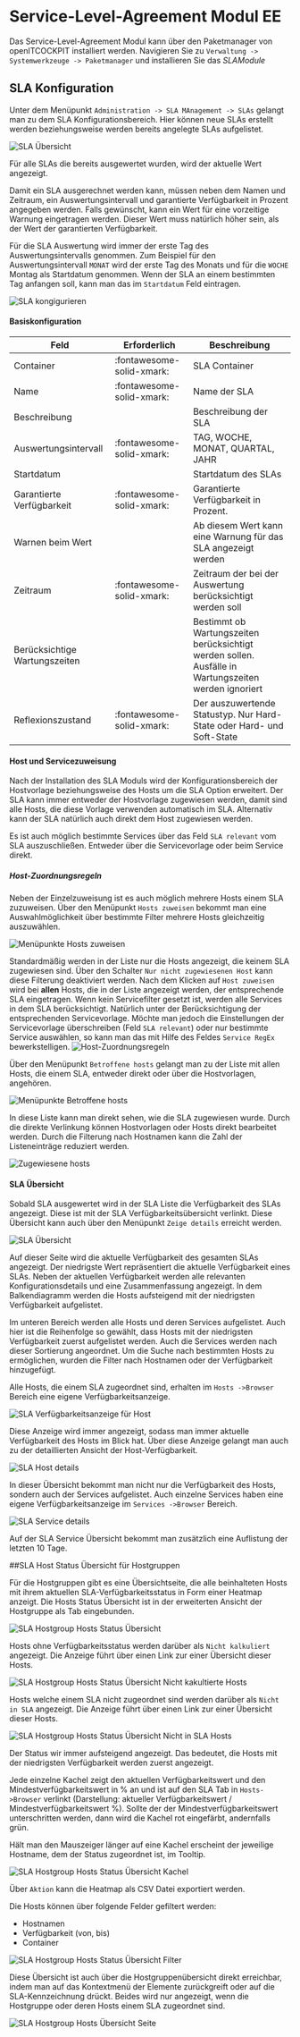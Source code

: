 # Service-Level-Agreement Modul <span class="badge badge-danger badge-outlined" title="Enterprise Edition">EE</span>

Das Service-Level-Agreement Modul kann über den Paketmanager von openITCOCKPIT installiert werden.
Navigieren Sie zu `Verwaltung -> Systemwerkzeuge -> Paketmanager` und installieren Sie das *SLAModule*

## SLA Konfiguration

Unter dem Menüpunkt `Administration -> SLA MAnagement -> SLAs` gelangt man zu dem SLA Konfigurationsbereich.
Hier können neue SLAs erstellt werden beziehungsweise werden bereits angelegte SLAs aufgelistet.

![SLA Übersicht](/images/sla/sla_list.png)

Für alle SLAs die bereits ausgewertet wurden, wird der aktuelle Wert angezeigt.

Damit ein SLA ausgerechnet werden kann, müssen neben dem Namen und Zeitraum, ein Auswertungsintervall und garantierte
Verfügbarkeit in Prozent angegeben werden. Falls gewünscht, kann ein Wert für eine vorzeitige Warnung eingetragen
werden.
Dieser Wert muss natürlich höher sein, als der Wert der garantierten Verfügbarkeit.

Für die SLA Auswertung wird immer der erste Tag des Auswertungsintervalls genommen. Zum Beispiel für den
Auswertungsintervall `MONAT` wird der erste Tag des Monats und für die `WOCHE` Montag als Startdatum genommen.
Wenn der SLA an einem bestimmten Tag anfangen soll, kann man das im `Startdatum` Feld eintragen.

![SLA kongigurieren](/images/sla/sla_configuration.png)

#### Basiskonfiguration

| Feld                          | Erforderlich              | Beschreibung                                                                                         |
|-------------------------------|---------------------------|------------------------------------------------------------------------------------------------------|
| Container                     | :fontawesome-solid-xmark: | SLA Container                                                                                        |
| Name                          | :fontawesome-solid-xmark: | Name der SLA                                                                                         |
| Beschreibung                  |                           | Beschreibung der SLA                                                                                 |
| Auswertungsintervall          | :fontawesome-solid-xmark: | TAG, WOCHE, MONAT, QUARTAL, JAHR                                                                     |
| Startdatum                    |                           | Startdatum des SLAs                                                                                  |
| Garantierte Verfügbarkeit     | :fontawesome-solid-xmark: | Garantierte Verfügbarkeit in Prozent.                                                                |
| Warnen beim Wert              |                           | Ab diesem Wert kann eine Warnung für das SLA angezeigt werden                                        |
| Zeitraum                      | :fontawesome-solid-xmark: | Zeitraum der bei der Auswertung berücksichtigt werden soll                                           |
| Berücksichtige Wartungszeiten |                           | Bestimmt ob Wartungszeiten berücksichtigt werden sollen. Ausfälle in Wartungszeiten werden ignoriert |
| Reflexionszustand             | :fontawesome-solid-xmark: | Der auszuwertende Statustyp. Nur Hard-State oder Hard- und Soft-State                                |

#### Host und Servicezuweisung

Nach der Installation des SLA Moduls wird der Konfigurationsbereich der Hostvorlage beziehungsweise des Hosts um die
SLA Option erweitert. Der SLA kann immer entweder der Hostvorlage zugewiesen werden, damit sind alle Hosts, die diese
Vorlage verwenden automatisch im SLA. Alternativ kann der SLA natürlich auch direkt dem Host zugewiesen werden.

Es ist auch möglich bestimmte Services über das Feld `SLA relevant` vom SLA auszuschließen. Entweder über die
Servicevorlage oder beim Service direkt.

##### Host-Zuordnungsregeln

Neben der Einzelzuweisung ist es auch möglich mehrere Hosts einem SLA zuzuweisen. Über den Menüpunkt `Hosts zuweisen`
bekommt man eine Auswahlmöglichkeit über bestimmte Filter mehrere Hosts gleichzeitig auszuwählen.

![Menüpunkte Hosts zuweisen](/images/sla/sla_assign_to_hosts.png)

Standardmäßig werden in der Liste nur die Hosts angezeigt, die keinem SLA zugewiesen sind. Über den
Schalter `Nur nicht zugewiesenen Host` kann
diese Filterung deaktiviert werden. Nach dem Klicken auf `Host zuweisen` wird bei **allen** Hosts, die in der Liste
angezeigt werden, der entsprechende SLA eingetragen. Wenn kein Servicefilter gesetzt ist, werden alle Services in dem
SLA berücksichtigt. Natürlich unter der Berücksichtigung der entsprechenden Servicevorlage. Möchte man jedoch die
Einstellungen der Servicevorlage überschreiben (Feld `SLA relevant`) oder nur bestimmte Service auswählen, so kann man
das mit Hilfe
des Feldes `Service RegEx` bewerkstelligen.
![Host-Zuordnungsregeln ](/images/sla/sla_assign_to_hosts_filter.png)

Über den Menüpunkt `Betroffene hosts` gelangt man zu der Liste mit allen Hosts, die einem SLA, entweder direkt oder
über die Hostvorlagen, angehören.

![Menüpunkte Betroffene hosts](/images/sla/sla_menu_affected_hosts.png)

In diese Liste kann man direkt sehen, wie die SLA zugewiesen wurde. Durch die direkte Verlinkung können Hostvorlagen
oder Hosts direkt bearbeitet werden. Durch die Filterung nach Hostnamen kann die Zahl der Listeneinträge reduziert
werden.

![Zugewiesene hosts](/images/sla/sla_affected_hosts.png)

#### SLA Übersicht

Sobald SLA ausgewertet wird in der SLA Liste die Verfügbarkeit des SLAs angezeigt. Diese ist mit der SLA
Verfügbarkeitsübersicht verlinkt. Diese Übersicht kann auch über den Menüpunkt `Zeige details` erreicht werden.

![SLA Übersicht](/images/sla/sla_view_details.png)

Auf dieser Seite wird die aktuelle Verfügbarkeit des gesamten SLAs angezeigt. Der niedrigste Wert repräsentiert
die aktuelle Verfügbarkeit eines SLAs. Neben der aktuellen Verfügbarkeit werden alle relevanten Konfigurationsdetails
und eine Zusammenfassung angezeigt. In dem Balkendiagramm werden die Hosts aufsteigend mit der niedrigsten Verfügbarkeit
aufgelistet.

Im unteren Bereich werden alle Hosts und deren Services aufgelistet. Auch hier ist die Reihenfolge so gewählt, dass
Hosts mit der niedrigsten Verfügbarkeit zuerst aufgelistet werden. Auch die Services werden nach dieser Sortierung
angeordnet. Um die Suche nach bestimmten Hosts zu ermöglichen, wurden die Filter nach Hostnamen oder der Verfügbarkeit
hinzugefügt.

Alle Hosts, die einem SLA zugeordnet sind, erhalten im `Hosts ->Browser` Bereich eine eigene Verfügbarkeitsanzeige.

![SLA Verfügbarkeitsanzeige für Host](/images/sla/sla_host_browser.png)

Diese Anzeige wird immer angezeigt, sodass man immer aktuelle Verfügbarkeit des Hosts im Blick hat. Über diese Anzeige
gelangt man auch zu der detaillierten Ansicht der Host-Verfügbarkeit.

![SLA Host details](/images/sla/sla_host_browser_details.png)

In dieser Übersicht bekommt man nicht nur die Verfügbarkeit des Hosts, sondern auch der Services aufgelistet. Auch
einzelne Services haben eine eigene Verfügbarkeitsanzeige im  `Services ->Browser` Bereich.

![SLA Service details](/images/sla/sla_service_browser_details.png)

Auf der SLA Service Übersicht bekommt man zusätzlich eine Auflistung der letzten 10 Tage.

##SLA Host Status Übersicht für Hostgruppen

Für die Hostgruppen gibt es eine Übersichtseite, die alle beinhalteten Hosts mit ihrem aktuellen SLA-Verfügbarkeitsstatus in Form einer Heatmap anzeigt. Die Hosts Status Übersicht ist in der erweiterten Ansicht der Hostgruppe als Tab eingebunden.   

![SLA Hostgroup Hosts Status Übersicht](/images/sla/sla_hostgroup_hosts_status_overview.png)

Hosts ohne Verfügbarkeitsstatus werden darüber als `Nicht kalkuliert` angezeigt. Die Anzeige führt über einen Link zur einer Übersicht dieser Hosts.

![SLA Hostgroup Hosts Status Übersicht Nicht kakultierte Hosts](/images/sla/sla_hostgroup_hosts_status_overview_not_calculated.png)

Hosts welche einem SLA nicht zugeordnet sind werden darüber als `Nicht in SLA` angezeigt. Die Anzeige führt über einen Link zur einer Übersicht dieser Hosts.

![SLA Hostgroup Hosts Status Übersicht Nicht in SLA Hosts](/images/sla/sla_hostgroup_hosts_status_overview_not_sla.png)

Der Status wir immer aufsteigend angezeigt. Das bedeutet, die Hosts mit der niedrigsten Verfügbarkeit werden zuerst angezeigt. 

Jede einzelne Kachel zeigt den aktuellen Verfügbarkeitswert und den Mindestverfügbarkeitswert in % an und ist auf den SLA Tab in `Hosts->Browser` verlinkt (Darstellung: aktueller Verfügbarkeitswert / Mindestverfügbarkeitswert %). Sollte der der Mindestverfügbarkeitswert unterschritten werden, dann wird die Kachel rot eingefärbt, andernfalls grün.

Hält man den Mauszeiger länger auf eine Kachel erscheint der jeweilige Hostname, dem der Status zugeordnet ist, im Tooltip.   

![SLA Hostgroup Hosts Status Übersicht Kachel](/images/sla/sla_hostgroup_hosts_status_overview_tile.png)

Über `Aktion` kann die Heatmap als CSV Datei exportiert werden. 

Die Hosts können über folgende Felder gefiltert werden:

* Hostnamen
* Verfügbarkeit (von, bis)
* Container

![SLA Hostgroup Hosts Status Übersicht Filter](/images/sla/sla_hostgroup_hosts_status_overview_filter.png)

Diese Übersicht ist auch über die Hostgruppenübersicht direkt erreichbar, indem man auf das Kontextmenü der Elemente zurückgreift oder auf die SLA-Kennzeichnung drückt. Beides wird nur angezeigt, wenn die Hostgruppe oder deren Hosts einem SLA zugeordnet sind.  

![SLA Hostgroup Hosts Übersicht Seite](/images/sla/sla_hostgroups_overview.png)
